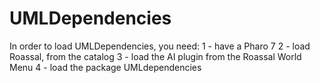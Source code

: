 # UMLDependencies

In order to load UMLDependencies, you need:
1 - have a Pharo 7
2 - load Roassal, from the catalog
3 - load the AI plugin from the Roassal World Menu
4 - load the package UMLdependencies
